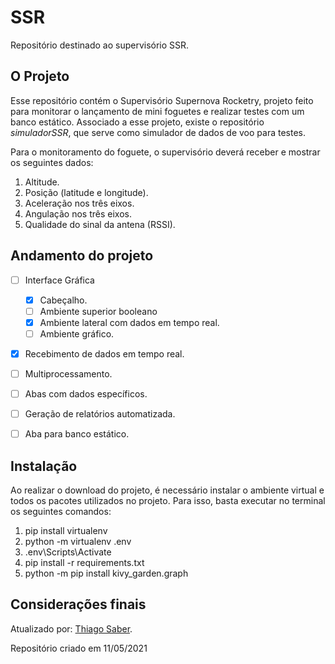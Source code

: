# SSR
 Repositório destinado ao supervisório SSR.

## O Projeto
Esse repositório contém o Supervisório Supernova Rocketry, projeto feito para monitorar o lançamento de mini foguetes e realizar testes com um banco estático. Associado a esse projeto, existe o repositório *simuladorSSR*, que serve como simulador de dados de voo para testes. 

Para o monitoramento do foguete, o supervisório deverá receber e mostrar os seguintes dados:

1. Altitude.
2. Posição (latitude e longitude).
2. Aceleração nos três eixos.
3. Angulação nos três eixos.
4. Qualidade do sinal da antena (RSSI).

## Andamento do projeto
- [ ] Interface Gráfica
    - [X] Cabeçalho.
    - [ ] Ambiente superior booleano
    - [X] Ambiente lateral com dados em tempo real.
    - [ ] Ambiente gráfico.
- [X] Recebimento de dados em tempo real.
- [ ] Multiprocessamento.
- [ ] Abas com dados específicos.
- [ ] Geração de relatórios automatizada.
- [ ] Aba para banco estático.


## Instalação
Ao realizar o download do projeto, é necessário instalar o ambiente virtual e todos os pacotes utilizados no projeto. Para isso, basta executar no terminal os seguintes comandos:

1. pip install virtualenv
2. python -m virtualenv .env
3. .env\Scripts\Activate
4. pip install -r requirements.txt
5. python -m pip install kivy_garden.graph

## Considerações finais
Atualizado por: [Thiago Saber](https://github.com/ThiiD).

Repositório criado em 11/05/2021